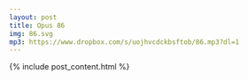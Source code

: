 ```yaml
---
layout: post
title: Opus 86
img: 86.svg
mp3: https://www.dropbox.com/s/uojhvcdckbsftob/86.mp3?dl=1
---
```


{% include post_content.html %}
